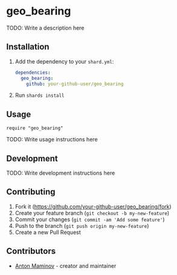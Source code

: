 # geo_bearing

TODO: Write a description here

## Installation

1. Add the dependency to your `shard.yml`:

   ```yaml
   dependencies:
     geo_bearing:
       github: your-github-user/geo_bearing
   ```

2. Run `shards install`

## Usage

```crystal
require "geo_bearing"
```

TODO: Write usage instructions here

## Development

TODO: Write development instructions here

## Contributing

1. Fork it (<https://github.com/your-github-user/geo_bearing/fork>)
2. Create your feature branch (`git checkout -b my-new-feature`)
3. Commit your changes (`git commit -am 'Add some feature'`)
4. Push to the branch (`git push origin my-new-feature`)
5. Create a new Pull Request

## Contributors

- [Anton Maminov](https://github.com/your-github-user) - creator and maintainer
